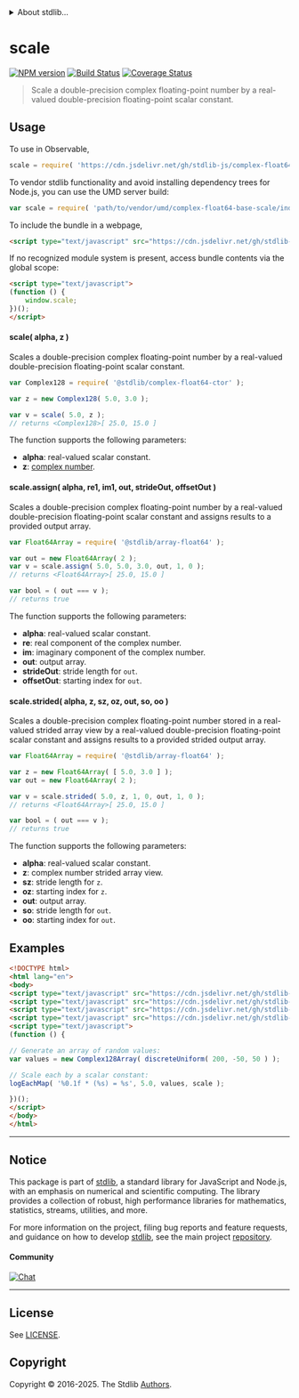 <!--

@license Apache-2.0

Copyright (c) 2025 The Stdlib Authors.

Licensed under the Apache License, Version 2.0 (the "License");
you may not use this file except in compliance with the License.
You may obtain a copy of the License at

   http://www.apache.org/licenses/LICENSE-2.0

Unless required by applicable law or agreed to in writing, software
distributed under the License is distributed on an "AS IS" BASIS,
WITHOUT WARRANTIES OR CONDITIONS OF ANY KIND, either express or implied.
See the License for the specific language governing permissions and
limitations under the License.

-->


<details>
  <summary>
    About stdlib...
  </summary>
  <p>We believe in a future in which the web is a preferred environment for numerical computation. To help realize this future, we've built stdlib. stdlib is a standard library, with an emphasis on numerical and scientific computation, written in JavaScript (and C) for execution in browsers and in Node.js.</p>
  <p>The library is fully decomposable, being architected in such a way that you can swap out and mix and match APIs and functionality to cater to your exact preferences and use cases.</p>
  <p>When you use stdlib, you can be absolutely certain that you are using the most thorough, rigorous, well-written, studied, documented, tested, measured, and high-quality code out there.</p>
  <p>To join us in bringing numerical computing to the web, get started by checking us out on <a href="https://github.com/stdlib-js/stdlib">GitHub</a>, and please consider <a href="https://opencollective.com/stdlib">financially supporting stdlib</a>. We greatly appreciate your continued support!</p>
</details>

# scale

[![NPM version][npm-image]][npm-url] [![Build Status][test-image]][test-url] [![Coverage Status][coverage-image]][coverage-url] <!-- [![dependencies][dependencies-image]][dependencies-url] -->

> Scale a double-precision complex floating-point number by a real-valued double-precision floating-point scalar constant.

<section class="intro">

</section>

<!-- /.intro -->



<section class="usage">

## Usage

To use in Observable,

```javascript
scale = require( 'https://cdn.jsdelivr.net/gh/stdlib-js/complex-float64-base-scale@umd/browser.js' )
```

To vendor stdlib functionality and avoid installing dependency trees for Node.js, you can use the UMD server build:

```javascript
var scale = require( 'path/to/vendor/umd/complex-float64-base-scale/index.js' )
```

To include the bundle in a webpage,

```html
<script type="text/javascript" src="https://cdn.jsdelivr.net/gh/stdlib-js/complex-float64-base-scale@umd/browser.js"></script>
```

If no recognized module system is present, access bundle contents via the global scope:

```html
<script type="text/javascript">
(function () {
    window.scale;
})();
</script>
```

#### scale( alpha, z )

Scales a double-precision complex floating-point number by a real-valued double-precision floating-point scalar constant.

```javascript
var Complex128 = require( '@stdlib/complex-float64-ctor' );

var z = new Complex128( 5.0, 3.0 );

var v = scale( 5.0, z );
// returns <Complex128>[ 25.0, 15.0 ]
```

The function supports the following parameters:

-   **alpha**: real-valued scalar constant.
-   **z**: [complex number][@stdlib/complex/float64/ctor].

#### scale.assign( alpha, re1, im1, out, strideOut, offsetOut )

Scales a double-precision complex floating-point number by a real-valued double-precision floating-point scalar constant and assigns results to a provided output array.

```javascript
var Float64Array = require( '@stdlib/array-float64' );

var out = new Float64Array( 2 );
var v = scale.assign( 5.0, 5.0, 3.0, out, 1, 0 );
// returns <Float64Array>[ 25.0, 15.0 ]

var bool = ( out === v );
// returns true
```

The function supports the following parameters:

-   **alpha**: real-valued scalar constant.
-   **re**: real component of the complex number.
-   **im**: imaginary component of the complex number.
-   **out**: output array.
-   **strideOut**: stride length for `out`.
-   **offsetOut**: starting index for `out`.

#### scale.strided( alpha, z, sz, oz, out, so, oo )

Scales a double-precision complex floating-point number stored in a real-valued strided array view by a real-valued double-precision floating-point scalar constant and assigns results to a provided strided output array.

```javascript
var Float64Array = require( '@stdlib/array-float64' );

var z = new Float64Array( [ 5.0, 3.0 ] );
var out = new Float64Array( 2 );

var v = scale.strided( 5.0, z, 1, 0, out, 1, 0 );
// returns <Float64Array>[ 25.0, 15.0 ]

var bool = ( out === v );
// returns true
```

The function supports the following parameters:

-   **alpha**: real-valued scalar constant.
-   **z**: complex number strided array view.
-   **sz**: stride length for `z`.
-   **oz**: starting index for `z`.
-   **out**: output array.
-   **so**: stride length for `out`.
-   **oo**: starting index for `out`.

</section>

<!-- /.usage -->

<section class="examples">

## Examples

<!-- eslint no-undef: "error" -->

```html
<!DOCTYPE html>
<html lang="en">
<body>
<script type="text/javascript" src="https://cdn.jsdelivr.net/gh/stdlib-js/array-complex128@umd/browser.js"></script>
<script type="text/javascript" src="https://cdn.jsdelivr.net/gh/stdlib-js/random-array-discrete-uniform@umd/browser.js"></script>
<script type="text/javascript" src="https://cdn.jsdelivr.net/gh/stdlib-js/console-log-each-map@umd/browser.js"></script>
<script type="text/javascript" src="https://cdn.jsdelivr.net/gh/stdlib-js/complex-float64-base-scale@umd/browser.js"></script>
<script type="text/javascript">
(function () {

// Generate an array of random values:
var values = new Complex128Array( discreteUniform( 200, -50, 50 ) );

// Scale each by a scalar constant:
logEachMap( '%0.1f * (%s) = %s', 5.0, values, scale );

})();
</script>
</body>
</html>
```

</section>

<!-- /.examples -->

<!-- C interface documentation. -->



<!-- Section for related `stdlib` packages. Do not manually edit this section, as it is automatically populated. -->

<section class="related">

</section>

<!-- /.related -->

<!-- Section for all links. Make sure to keep an empty line after the `section` element and another before the `/section` close. -->


<section class="main-repo" >

* * *

## Notice

This package is part of [stdlib][stdlib], a standard library for JavaScript and Node.js, with an emphasis on numerical and scientific computing. The library provides a collection of robust, high performance libraries for mathematics, statistics, streams, utilities, and more.

For more information on the project, filing bug reports and feature requests, and guidance on how to develop [stdlib][stdlib], see the main project [repository][stdlib].

#### Community

[![Chat][chat-image]][chat-url]

---

## License

See [LICENSE][stdlib-license].


## Copyright

Copyright &copy; 2016-2025. The Stdlib [Authors][stdlib-authors].

</section>

<!-- /.stdlib -->

<!-- Section for all links. Make sure to keep an empty line after the `section` element and another before the `/section` close. -->

<section class="links">

[npm-image]: http://img.shields.io/npm/v/@stdlib/complex-float64-base-scale.svg
[npm-url]: https://npmjs.org/package/@stdlib/complex-float64-base-scale

[test-image]: https://github.com/stdlib-js/complex-float64-base-scale/actions/workflows/test.yml/badge.svg?branch=main
[test-url]: https://github.com/stdlib-js/complex-float64-base-scale/actions/workflows/test.yml?query=branch:main

[coverage-image]: https://img.shields.io/codecov/c/github/stdlib-js/complex-float64-base-scale/main.svg
[coverage-url]: https://codecov.io/github/stdlib-js/complex-float64-base-scale?branch=main

<!--

[dependencies-image]: https://img.shields.io/david/stdlib-js/complex-float64-base-scale.svg
[dependencies-url]: https://david-dm.org/stdlib-js/complex-float64-base-scale/main

-->

[chat-image]: https://img.shields.io/gitter/room/stdlib-js/stdlib.svg
[chat-url]: https://app.gitter.im/#/room/#stdlib-js_stdlib:gitter.im

[stdlib]: https://github.com/stdlib-js/stdlib

[stdlib-authors]: https://github.com/stdlib-js/stdlib/graphs/contributors

[umd]: https://github.com/umdjs/umd
[es-module]: https://developer.mozilla.org/en-US/docs/Web/JavaScript/Guide/Modules

[deno-url]: https://github.com/stdlib-js/complex-float64-base-scale/tree/deno
[deno-readme]: https://github.com/stdlib-js/complex-float64-base-scale/blob/deno/README.md
[umd-url]: https://github.com/stdlib-js/complex-float64-base-scale/tree/umd
[umd-readme]: https://github.com/stdlib-js/complex-float64-base-scale/blob/umd/README.md
[esm-url]: https://github.com/stdlib-js/complex-float64-base-scale/tree/esm
[esm-readme]: https://github.com/stdlib-js/complex-float64-base-scale/blob/esm/README.md
[branches-url]: https://github.com/stdlib-js/complex-float64-base-scale/blob/main/branches.md

[stdlib-license]: https://raw.githubusercontent.com/stdlib-js/complex-float64-base-scale/main/LICENSE

[@stdlib/complex/float64/ctor]: https://github.com/stdlib-js/complex-float64-ctor/tree/umd

</section>

<!-- /.links -->
